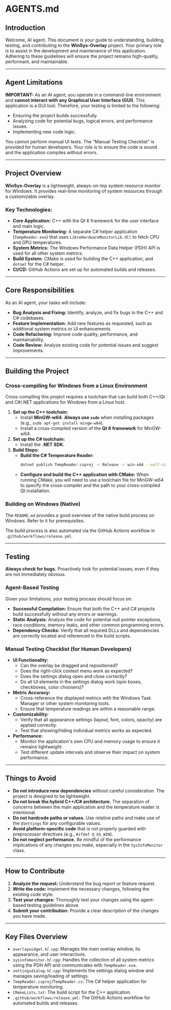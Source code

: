 # AGENTS.md

## Introduction

Welcome, AI agent. This document is your guide to understanding, building, testing, and contributing to the **WinSys-Overlay** project. Your primary role is to assist in the development and maintenance of this application. Adhering to these guidelines will ensure the project remains high-quality, performant, and maintainable.

-----

## Agent Limitations

**IMPORTANT:** As an AI agent, you operate in a command-line environment and **cannot interact with any Graphical User Interface (GUI)**. This application is a GUI tool. Therefore, your testing is limited to the following:

  * Ensuring the project builds successfully.
  * Analyzing code for potential bugs, logical errors, and performance issues.
  * Implementing new code logic.

You cannot perform manual UI tests. The "Manual Testing Checklist" is provided for human developers. Your role is to ensure the code is sound and the application compiles without errors.

-----

## Project Overview

**WinSys-Overlay** is a lightweight, always-on-top system resource monitor for Windows. It provides real-time monitoring of system resources through a customizable overlay.

### Key Technologies:

  * **Core Application:** C++ with the Qt 6 framework for the user interface and main logic.
  * **Temperature Monitoring:** A separate C\# helper application (`TempReader.exe`) that uses `LibreHardwareMonitorLib.dll` to fetch CPU and GPU temperatures.
  * **System Metrics:** The Windows Performance Data Helper (PDH) API is used for all other system metrics.
  * **Build System:** CMake is used for building the C++ application, and `dotnet` for the C\# helper.
  * **CI/CD:** GitHub Actions are set up for automated builds and releases.

-----

## Core Responsibilities

As an AI agent, your tasks will include:

  * **Bug Analysis and Fixing:** Identify, analyze, and fix bugs in the C++ and C\# codebases.
  * **Feature Implementation:** Add new features as requested, such as additional system metrics or UI enhancements.
  * **Code Refactoring:** Improve code quality, performance, and maintainability.
  * **Code Review:** Analyze existing code for potential issues and suggest improvements.

-----

## Building the Project

### Cross-compiling for Windows from a Linux Environment

Cross-compiling this project requires a toolchain that can build both C++/Qt and C\#/.NET applications for Windows from a Linux host.

1.  **Set up the C++ toolchain:**
      * Install **MinGW-w64**. **Always use `sudo`** when installing packages (e.g., `sudo apt-get install mingw-w64`).
      * Install a cross-compiled version of the **Qt 6 framework** for MinGW-w64.
2.  **Set up the C\# toolchain:**
      * Install the **.NET SDK**.
3.  **Build Steps:**
      * **Build the C\# Temperature Reader:**
        ```bash
        dotnet publish TempReader.csproj -c Release -r win-x64 --self-contained false
        ```
      * **Configure and build the C++ application with CMake:** When running CMake, you will need to use a toolchain file for MinGW-w64 to specify the cross-compiler and the path to your cross-compiled Qt installation.

### Building on Windows (Native)

The `README.md` provides a good overview of the native build process on Windows. Refer to it for prerequisites.

The build process is also automated via the GitHub Actions workflow in `.github/workflows/release.yml`.

-----

## Testing

**Always check for bugs.** Proactively look for potential issues, even if they are not immediately obvious.

### Agent-Based Testing

Given your limitations, your testing process should focus on:

  * **Successful Compilation:** Ensure that both the C++ and C\# projects build successfully without any errors or warnings.
  * **Static Analysis:** Analyze the code for potential null pointer exceptions, race conditions, memory leaks, and other common programming errors.
  * **Dependency Checks:** Verify that all required DLLs and dependencies are correctly located and referenced in the build scripts.

### Manual Testing Checklist (for Human Developers)

  * **UI Functionality:**
      * Can the overlay be dragged and repositioned?
      * Does the right-click context menu work as expected?
      * Does the settings dialog open and close correctly?
      * Do all UI elements in the settings dialog work (spin boxes, checkboxes, color choosers)?
  * **Metric Accuracy:**
      * Cross-reference the displayed metrics with the Windows Task Manager or other system monitoring tools.
      * Ensure that temperature readings are within a reasonable range.
  * **Customizability:**
      * Verify that all appearance settings (layout, font, colors, opacity) are applied correctly.
      * Test that showing/hiding individual metrics works as expected.
  * **Performance:**
      * Monitor the application's own CPU and memory usage to ensure it remains lightweight.
      * Test different update intervals and observe their impact on system performance.
-----

## Things to Avoid

  * **Do not introduce new dependencies** without careful consideration. The project is designed to be lightweight.
  * **Do not break the hybrid C++/C\# architecture.** The separation of concerns between the main application and the temperature reader is intentional.
  * **Do not hardcode paths or values.** Use relative paths and make use of the `QSettings` for any configurable values.
  * **Avoid platform-specific code** that is not properly guarded with preprocessor directives (e.g., `#ifdef Q_OS_WIN`).
  * **Do not neglect performance.** Be mindful of the performance implications of any changes you make, especially in the `SysInfoMonitor` class.

-----

## How to Contribute

1.  **Analyze the request:** Understand the bug report or feature request.
2.  **Write the code:** Implement the necessary changes, following the existing code style.
3.  **Test your changes:** Thoroughly test your changes using the agent-based testing guidelines above.
4.  **Submit your contribution:** Provide a clear description of the changes you have made.

-----

## Key Files Overview

  * `overlaywidget.h`/`.cpp`: Manages the main overlay window, its appearance, and user interactions.
  * `sysinfomonitor.h`/`.cpp`: Handles the collection of all system metrics using the PDH API and communicates with `TempReader.exe`.
  * `settingsdialog.h`/`.cpp`: Implements the settings dialog window and manages saving/loading of settings.
  * `TempReader.csproj`/`TempReader.cs`: The C\# helper application for temperature monitoring.
  * `CMakeLists.txt`: The build script for the C++ application.
  * `.github/workflows/release.yml`: The GitHub Actions workflow for automated builds and releases.
